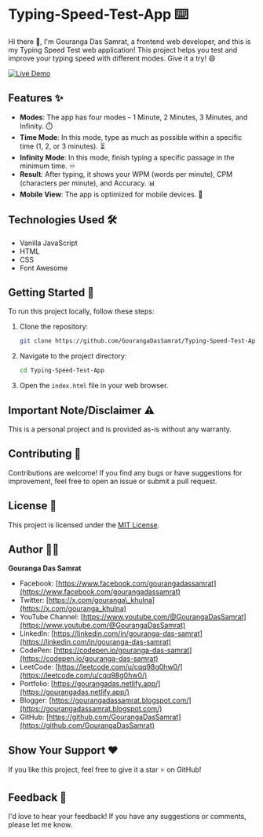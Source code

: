 # Typing-Speed-Test-App ⌨️

Hi there 👋, I'm Gouranga Das Samrat, a frontend web developer, and this is my Typing Speed Test web application! This project helps you test and improve your typing speed with different modes. Give it a try! 😄

[![Live Demo](https://img.shields.io/badge/Live%20Demo-Not%20Available-red)](https://typingspeedtestapp.netlify.app/)

## Features ✨

* **Modes**: The app has four modes - 1 Minute, 2 Minutes, 3 Minutes, and Infinity. ⏱️
* **Time Mode**: In this mode, type as much as possible within a specific time (1, 2, or 3 minutes). ⏳
* **Infinity Mode**: In this mode, finish typing a specific passage in the minimum time. ♾️
* **Result**: After typing, it shows your WPM (words per minute), CPM (characters per minute), and Accuracy. 📊
* **Mobile View**: The app is optimized for mobile devices. 📱

## Technologies Used 🛠️

* Vanilla JavaScript
* HTML
* CSS
* Font Awesome

## Getting Started 🚀

To run this project locally, follow these steps:

1.  Clone the repository:
    ```bash
    git clone https://github.com/GourangaDasSamrat/Typing-Speed-Test-App.git
    ```
2.  Navigate to the project directory:
    ```bash
    cd Typing-Speed-Test-App
    ```
3.  Open the `index.html` file in your web browser.

## Important Note/Disclaimer ⚠️

This is a personal project and is provided as-is without any warranty.

## Contributing 🤝

Contributions are welcome! If you find any bugs or have suggestions for improvement, feel free to open an issue or submit a pull request.

## License 📄

This project is licensed under the [MIT License](LICENSE).

## Author 🧑‍💻

**Gouranga Das Samrat**

* Facebook: [https://www.facebook.com/gourangadassamrat](https://www.facebook.com/gourangadassamrat)
* Twitter: [https://x.com/gouranga\_khulna](https://x.com/gouranga_khulna)
* YouTube Channel: [https://www.youtube.com/@GourangaDasSamrat](https://www.youtube.com/@GourangaDasSamrat)
* LinkedIn: [https://linkedin.com/in/gouranga-das-samrat](https://linkedin.com/in/gouranga-das-samrat)
* CodePen: [https://codepen.io/gouranga-das-samrat](https://codepen.io/gouranga-das-samrat)
* LeetCode: [https://leetcode.com/u/cqq98g0hw0/](https://leetcode.com/u/cqq98g0hw0/)
* Portfolio: [https://gourangadas.netlify.app/](https://gourangadas.netlify.app/)
* Blogger: [https://gourangadassamrat.blogspot.com/](https://gourangadassamrat.blogspot.com/)
* GitHub: [https://github.com/GourangaDasSamrat](https://github.com/GourangaDasSamrat)

## Show Your Support ❤️

If you like this project, feel free to give it a star ⭐ on GitHub!

## Feedback 💬

I'd love to hear your feedback! If you have any suggestions or comments, please let me know.
